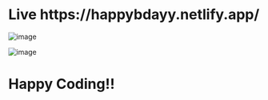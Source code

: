 <h1> Live https://happybdayy.netlify.app/</h1>
  
  
![image](https://user-images.githubusercontent.com/96066976/192581237-baa25b7b-90f7-4019-ad51-8a5e088d0991.png)


![image](https://user-images.githubusercontent.com/96066976/192581465-90e7629e-0e01-4cd2-9f7e-9092e83aedec.png)

  
 <h1> Happy Coding!!
